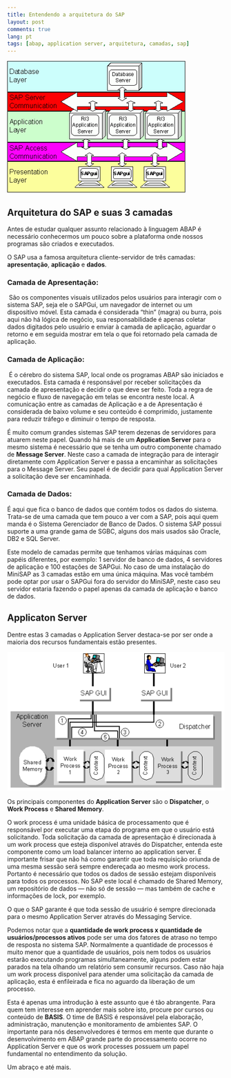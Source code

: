 ```yaml
---
title: Entendendo a arquitetura do SAP
layout: post
comments: true
lang: pt
tags: [abap, application server, arquitetura, camadas, sap]
---
```


![](/public/images/2015/03/arquitetura-sap-r31.gif)

## Arquitetura do SAP e suas 3 camadas

Antes de estudar qualquer assunto relacionado à linguagem ABAP é necessário conhecermos um pouco sobre a plataforma onde nossos programas são criados e executados.

O SAP usa a famosa arquitetura cliente-servidor de três camadas: **apresentação**, **aplicação** e **dados**.

### Camada de Apresentação:

 São os componentes visuais utilizados pelos usuários para interagir com o sistema SAP, seja ele o SAPGui, um navegador de internet ou um dispositivo móvel. Esta camada é considerada &#8220;thin&#8221; (magra) ou burra, pois aqui não há lógica de negócio, sua responsabilidade é apenas coletar dados digitados pelo usuário e enviar à camada de aplicação, aguardar o retorno e em seguida mostrar em tela o que foi retornado pela camada de aplicação.

### Camada de Aplicação:

 É o cérebro do sistema SAP, local onde os programas ABAP são iniciados e executados. Esta camada é responsável por receber solicitações da camada de apresentação e decidir o que deve ser feito. Toda a regra de negócio e fluxo de navegação em telas se encontra neste local. A comunicação entre as camadas de Aplicação e a de Apresentação é considerada de baixo volume e seu conteúdo é comprimido, justamente para reduzir tráfego e diminuir o tempo de resposta.

É muito comum grandes sistemas SAP terem dezenas de servidores para atuarem neste papel. Quando há mais de um **Application Server** para o mesmo sistema é necessário que se tenha um outro componente chamado de **Message Server**. Neste caso a camada de integração para de interagir diretamente com Application Server e passa a encaminhar as solicitações para o Message Server. Seu papel é de decidir para qual Application Server a solicitação deve ser encaminhada.

### Camada de Dados:

É aqui que fica o banco de dados que contém todos os dados do sistema. Trata-se de uma camada que tem pouco a ver com a SAP, pois aqui quem manda é o Sistema Gerenciador de Banco de Dados. O sistema SAP possui suporte a uma grande gama de SGBC, alguns dos mais usados são Oracle, DB2 e SQL Server.

Este modelo de camadas permite que tenhamos várias máquinas com papéis diferentes, por exemplo: 1 servidor de banco de dados, 4 servidores de aplicação e 100 estações de SAPGui. No caso de uma instalação do MiniSAP as 3 camadas estão em uma única máquina. Mas você também pode optar por usar o SAPGui fora do servidor do MiniSAP, neste caso seu servidor estaria fazendo o papel apenas da camada de aplicação e banco de dados.

## Applicaton Server

Dentre estas 3 camadas o Application Server destaca-se por ser onde a maioria dos recursos fundamentais estão presentes.

![](/public/images/2015/03/as-abap.gif)

Os principais componentes do **Application Server** são o **Dispatcher**, o **Work Process** e **Shared Memory**.

O work process é uma unidade básica de processamento que é responsável por executar uma etapa do programa em que o usuário está solicitando. Toda solicitação da camada de apresentação é direcionada à um work process que esteja disponível através do Dispatcher, entenda este componente como um load balancer interno ao application server. É importante frisar que não há como garantir que toda requisição oriunda de uma mesma sessão será sempre endereçada ao mesmo work process. Portanto é necessário que todos os dados de sessão estejam disponíveis para todos os processos. No SAP este local é chamado de Shared Memory, um repositório de dados — não só de sessão — mas também de cache e informações de lock, por exemplo.

O que o SAP garante é que toda sessão de usuário é sempre direcionada para o mesmo Application Server através do Messaging Service.

Podemos notar que a **quantidade de work process x quantidade de usuários/processos ativos** pode ser uma dos fatores de atraso no tempo de resposta no sistema SAP. Normalmente a quantidade de processos é muito menor que a quantidade de usuários, pois nem todos os usuários estarão executando programas simultaneamente, alguns podem estar parados na tela olhando um relatório sem consumir recursos. Caso não haja um work process disponível para atender uma solicitação da camada de aplicação, esta é enfileirada e fica no aguardo da liberação de um processo.

Esta é apenas uma introdução à este assunto que é tão abrangente. Para quem tem interesse em aprender mais sobre isto, procure por cursos ou conteúdo de **BASIS**. O time de BASIS é responsável pela elaboração, administração, manutenção e monitoramento de ambientes SAP. O importante para nós desenvolvedores é termos em mente que durante o desenvolvimento em ABAP grande parte do processamento ocorre no Application Server e que os work processes possuem um papel fundamental no entendimento da solução.

Um abraço e até mais.